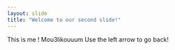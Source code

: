 ```yaml
---
layout: slide
title: "Welcome to our second slide!"
---
```

This is me ! Mou3likouuum
Use the left arrow to go back!
